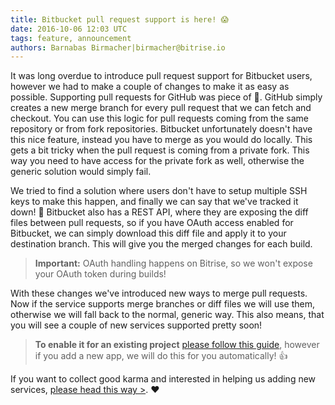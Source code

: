 ```yaml
---
title: Bitbucket pull request support is here! 😱
date: 2016-10-06 12:03 UTC
tags: feature, announcement
authors: Barnabas Birmacher|birmacher@bitrise.io
---
```

It was long overdue to introduce pull request support for Bitbucket users, however we had to make a couple of changes to make it as easy as possible.
Supporting pull requests for GitHub was piece of 🍰. GitHub simply creates a new merge branch for every pull request that we can fetch and checkout. You can use this logic for pull requests coming from the same repository or from fork repositories.
Bitbucket unfortunately doesn't have this nice feature, instead you have to merge as you would do locally. This gets a bit tricky when the pull request is coming from a private fork. This way you need to have access for the private fork as well, otherwise the generic solution would simply fail.

We tried to find a solution where users don't have to setup multiple SSH keys to make this happen, and finally we can say that we've tracked it down! 🙌
Bitbucket also has a REST API, where they are exposing the diff files between pull requests, so if you have OAuth access enabled for Bitbucket, we can simply download this diff file and apply it to your destination branch. This will give you the merged changes for each build.

> **Important:** OAuth handling happens on Bitrise, so we won't expose your OAuth token during builds!

With these changes we've introduced new ways to merge pull requests. Now if the service supports merge branches or diff files we will use them, otherwise we will fall back to the normal, generic way. This also means, that you will see a couple of new services supported pretty soon!

> **To enable it for an existing project** [please follow this guide](https://bitrise-io.github.io/devcenter/webhooks/adding-a-bitbucket-webhook/), however if you add a new app, we will do this for you automatically! 👍

If you want to collect good karma and interested in helping us adding new services, [please head this way >](https://github.com/bitrise-io/bitrise-webhooks). ❤️
